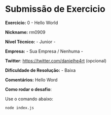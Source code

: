 # Submissão de Exercicio

**Exercicio:** 0 - Hello World

**Nickname:** rm0909

**Nível Técnico:** - Junior -

**Empresa:** - Sua Empresa / Nenhuma -

**Twitter**: https://twitter.com/danielhe4rt (opcional)

**Dificuldade de Resolução:** - Baixa

**Comentários:** Hello Word

**Como rodar o desafio**: 

Use o comando abaixo: 
```bash
node index.js
```